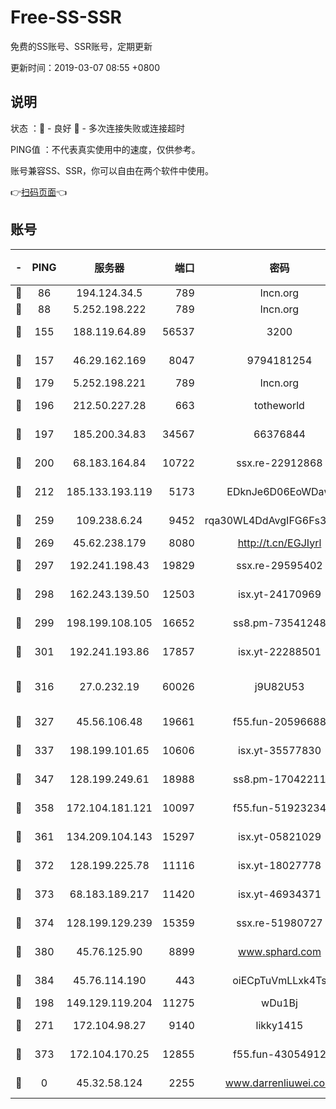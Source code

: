 # Free-SS-SSR

免费的SS账号、SSR账号，定期更新

更新时间：2019-03-07 08:55 +0800

## 说明

状态     ：🙂 - 良好 🙁 - 多次连接失败或连接超时

PING值   ：不代表真实使用中的速度，仅供参考。

账号兼容SS、SSR，你可以自由在两个软件中使用。

👉[扫码页面](https://liesauer.github.io/Free-SS-SSR/)👈

## 账号

|-|PING|服务器|端口|密码|加密方式|区域|
|:----:|:----:|:-----:|-----:|:----:|:----:|:----:|
|🙂|86|194.124.34.5|789|lncn.org|rc4|JP|
|🙂|88|5.252.198.222|789|lncn.org|rc4|JP|
|🙂|155|188.119.64.89|56537|3200|aes-256-cfb|RU|
|🙂|157|46.29.162.169|8047|9794181254|aes-256-cfb|RU|
|🙂|179|5.252.198.221|789|lncn.org|rc4|JP|
|🙂|196|212.50.227.28|663|totheworld|aes-256-cfb|US|
|🙂|197|185.200.34.83|34567|66376844|aes-256-cfb|US|
|🙂|200|68.183.164.84|10722|ssx.re-22912868|aes-256-cfb|US|
|🙂|212|185.133.193.119|5173|EDknJe6D06EoWDaw|aes-256-cfb|US|
|🙂|259|109.238.6.24|9452|rqa30WL4DdAvgIFG6Fs3znzTa|aes-256-cfb|FR|
|🙂|269|45.62.238.179|8080|http://t.cn/EGJIyrl|rc4-md5|CA|
|🙂|297|192.241.198.43|19829|ssx.re-29595402|aes-256-cfb|US|
|🙂|298|162.243.139.50|12503|isx.yt-24170969|aes-256-cfb|US|
|🙂|299|198.199.108.105|16652|ss8.pm-73541248|aes-256-cfb|US|
|🙂|301|192.241.193.86|17857|isx.yt-22288501|aes-256-cfb|US|
|🙂|316|27.0.232.19|60026|j9U82U53|xchacha20-ietf-poly1305|HK|
|🙂|327|45.56.106.48|19661|f55.fun-20596688|aes-256-cfb|US|
|🙂|337|198.199.101.65|10606|isx.yt-35577830|aes-256-cfb|US|
|🙂|347|128.199.249.61|18988|ss8.pm-17042211|aes-256-cfb|SG|
|🙂|358|172.104.181.121|10097|f55.fun-51923234|aes-256-cfb|SG|
|🙂|361|134.209.104.143|15297|isx.yt-05821029|aes-256-cfb|SG|
|🙂|372|128.199.225.78|11116|isx.yt-18027778|aes-256-cfb|SG|
|🙂|373|68.183.189.217|11420|isx.yt-46934371|aes-256-cfb|SG|
|🙂|374|128.199.129.239|15359|ssx.re-51980727|aes-256-cfb|SG|
|🙂|380|45.76.125.90|8899|www.sphard.com|aes-256-cfb|AU|
|🙂|384|45.76.114.190|443|oiECpTuVmLLxk4Ts|aes-256-cfb|AU|
|🙂|198|149.129.119.204|11275|wDu1Bj|rc4-md5|HK|
|🙁|271|172.104.98.27|9140|likky1415|aes-256-cfb|JP|
|🙁|373|172.104.170.25|12855|f55.fun-43054912|aes-256-cfb|SG|
|🙁|0|45.32.58.124|2255|www.darrenliuwei.com|aes-256-cfb|JP|
